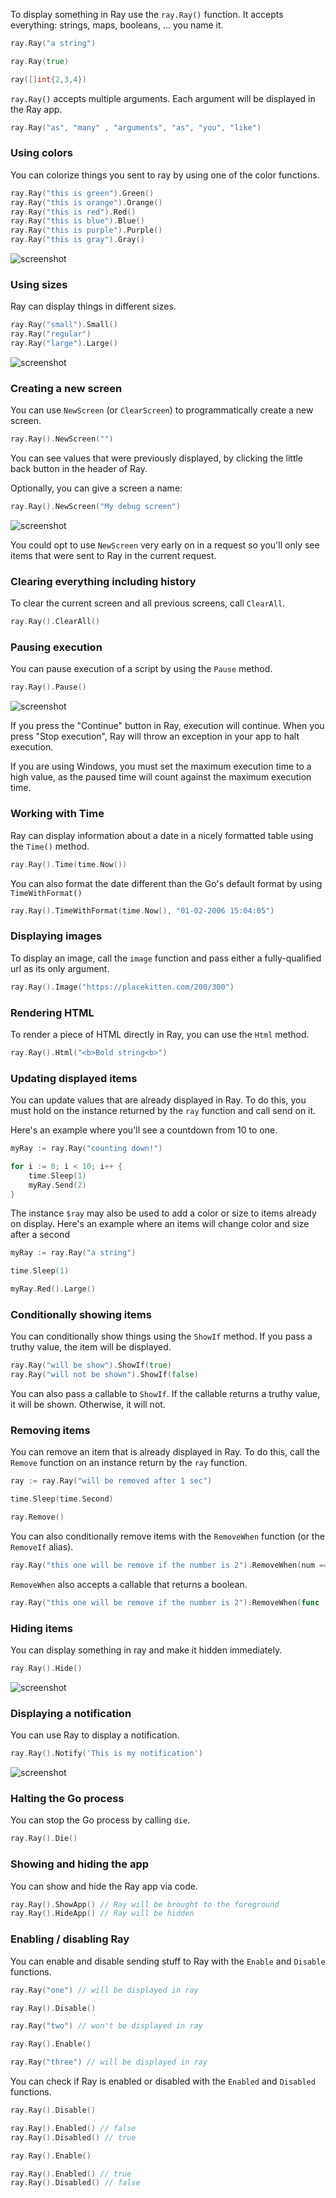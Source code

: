 

To display something in Ray use the `ray.Ray()` function. It accepts everything: strings, maps, booleans, ... you name it.

```go
ray.Ray("a string")

ray.Ray(true)

ray([]int{2,3,4})
```

`ray.Ray()` accepts multiple arguments. Each argument will be displayed in the Ray app.

```go
ray.Ray("as", "many" , "arguments", "as", "you", "like")
```

### Using colors

You can colorize things you sent to ray by using one of the color functions.

```go
ray.Ray("this is green").Green()
ray.Ray("this is orange").Orange()
ray.Ray("this is red").Red()
ray.Ray("this is blue").Blue()
ray.Ray("this is purple").Purple()
ray.Ray("this is gray").Gray()
```

![screenshot](/docs/ray/v1/images/colors.jpg)

### Using sizes

Ray can display things in different sizes.

```go
ray.Ray("small").Small()
ray.Ray("regular")
ray.Ray("large").Large()
```

![screenshot](/docs/ray/v1/images/sizes.jpg)

### Creating a new screen

You can use `NewScreen` (or `ClearScreen`) to programmatically create a new screen.

```go
ray.Ray().NewScreen("")
```

You can see values that were previously displayed, by clicking the little back button in the header of Ray.

Optionally, you can give a screen a name:

```go
ray.Ray().NewScreen("My debug screen")
```

![screenshot](/docs/ray/v1/images/screen.jpg)

You could opt to use `NewScreen` very early on in a request so you'll only see items that were sent to Ray in the
current request.

### Clearing everything including history

To clear the current screen and all previous screens, call `ClearAll`.

```go
ray.Ray().ClearAll()
```

### Pausing execution

You can pause execution of a script by using the `Pause` method.

```go
ray.Ray().Pause()
```

![screenshot](/docs/ray/v1/images/pause.jpg)

If you press the "Continue" button in Ray, execution will continue. When you press "Stop execution", Ray will throw an
exception in your app to halt execution.

If you are using Windows, you must set the maximum execution time to a high value, as the paused time will count against the maximum execution time.

### Working with Time

Ray can display information about a date in a nicely formatted table using the `Time()` method.

```go
ray.Ray().Time(time.Now())
```

You can also format the date different than the Go's default format by using `TimeWithFormat()`

```go
ray.Ray().TimeWithFormat(time.Now(), "01-02-2006 15:04:05")
```

### Displaying images

To display an image, call the `image` function and pass either a fully-qualified url as its only argument.

```go
ray.Ray().Image("https://placekitten.com/200/300")
```

### Rendering HTML

To render a piece of HTML directly in Ray, you can use the `Html` method.

```go
ray.Ray().Html("<b>Bold string<b>")
```

### Updating displayed items

You can update values that are already displayed in Ray. To do this, you must hold on the instance returned by the `ray`
function and call send on it.

Here's an example where you'll see a countdown from 10 to one.

```go
myRay := ray.Ray("counting down!")

for i := 0; i < 10; i++ {
	time.Sleep(1)
	myRay.Send(2)
}	
```

The instance `$ray` may also be used to add a color or size to items already on display. Here's an example where an
items will change color and size after a second

```go
myRay := ray.Ray("a string")

time.Sleep(1)

myRay.Red().Large()
```

### Conditionally showing items

You can conditionally show things using the `ShowIf` method. If you pass a truthy value, the item will be displayed.

```go
ray.Ray("will be show").ShowIf(true)
ray.Ray("will not be shown").ShowIf(false)
```

You can also pass a callable to `ShowIf`. If the callable returns a truthy value, it will be shown. Otherwise, it will
not.

### Removing items

You can remove an item that is already displayed in Ray. To do this, call the `Remove` function on an instance return by
the `ray` function.

```go
ray := ray.Ray("will be removed after 1 sec")

time.Sleep(time.Second)

ray.Remove()
```

You can also conditionally remove items with the `RemoveWhen` function (or the `RemoveIf` alias).

```go
ray.Ray("this one will be remove if the number is 2").RemoveWhen(num == 2);
```

`RemoveWhen` also accepts a callable that returns a boolean.

```go
ray.Ray("this one will be remove if the number is 2").RemoveWhen(func () bool { ... } // return true to remove the item);
```

### Hiding items

You can display something in ray and make it hidden immediately.

```go
ray.Ray().Hide()
```

![screenshot](/docs/ray/v1/images/hide.jpg)

### Displaying a notification

You can use Ray to display a notification.

```go
ray.Ray().Notify('This is my notification')
```

![screenshot](/docs/ray/v1/images/notification.jpg)

### Halting the Go process

You can stop the Go process by calling `die`.

```go
ray.Ray().Die()
```

### Showing and hiding the app

You can show and hide the Ray app via code.

```go
ray.Ray().ShowApp() // Ray will be brought to the foreground
ray.Ray().HideApp() // Ray will be hidden
```

### Enabling / disabling Ray

You can enable and disable sending stuff to Ray with the `Enable` and `Disable` functions.

```go
ray.Ray("one") // will be displayed in ray

ray.Ray().Disable()

ray.Ray("two") // won't be displayed in ray

ray.Ray().Enable()

ray.Ray("three") // will be displayed in ray
```

You can check if Ray is enabled or disabled with the `Enabled` and `Disabled` functions.

```GO
ray.Ray().Disable()

ray.Ray().Enabled() // false
ray.Ray().Disabled() // true

ray.Ray().Enable()

ray.Ray().Enabled() // true
ray.Ray().Disabled() // false
```
